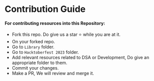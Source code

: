 # Contribution Guide

#### For contributing resources into this Repository:

- Fork this repo. Do give us a star ⭐ while you are at it.
- On your forked repo.
- Go to `Library` folder.
- Go to `Hacktoberfest 2023` folder.
- Add relevant resources related to DSA or Development, Do give an appropriate folder to them.
- Commit your changes.
- Make a PR, We will review and merge it.
